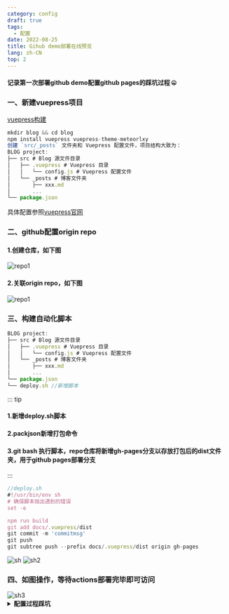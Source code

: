 ```yaml
---
category: config
draft: true
tags:
  - 配置 
date: 2022-08-25
title: Gihub demo部署在线预览 
lang: zh-CN
top: 2
---
```


#### 记录第一次部署github demo配置github pages的踩坑过程 :zipper_mouth_face:

### 一、新建vuepress项目
[vuepress构建](https://www.vuepress.cn/)
```` js
mkdir blog && cd blog
npm install vuepress vuepress-theme-meteorlxy
创建 `src/_posts` 文件夹和 Vuepress 配置文件，项目结构大致为：
BLOG project: 
├── src # Blog 源文件目录
│   ├── .vuepress # Vuepress 目录
│   │   └── config.js # Vuepress 配置文件
│   └── _posts # 博客文件夹
│       ├── xxx.md
│       ...
└── package.json
````
具体配置参照[vuepress官网](https://www.vuepress.cn/)
<br/>
### 二、github配置origin repo
#### 1.创建仓库，如下图
<img :src="$withBase('/assets/img/repo1.jpg')" alt="repo1">
<br/>

#### 2.关联origin repo，如下图
<img :src="$withBase('/assets/img/repo2.jpg')" alt="repo1">
<br/>

### 三、构建自动化脚本
```js
BLOG project:
├── src # Blog 源文件目录
│   ├── .vuepress # Vuepress 目录
│   │   └── config.js # Vuepress 配置文件
│   └── _posts # 博客文件夹
│       ├── xxx.md
│       ...
└── package.json
└── deploy.sh //新增脚本
```

::: tip
#### 1.新增deploy.sh脚本
#### 2.packjson新增打包命令
#### 3.git bash 执行脚本，repo仓库将新增gh-pages分支以存放打包后的dist文件夹，用于github pages部署分支
:::
```` js
//deploy.sh
#!/usr/bin/env sh
# 确保脚本抛出遇到的错误
set -e

npm run build
git add docs/.vuepress/dist
git commit -m 'commitmsg'
git push
git subtree push --prefix docs/.vuepress/dist origin gh-pages

````
<img :src="$withBase('/assets/img/sh.jpg')" alt="sh">

<img :src="$withBase('/assets/img/sh2.jpg')" alt="sh2">

### 四、如图操作，等待actions部署完毕即可访问

<img :src="$withBase('/assets/img/sh3.jpg')" alt="sh3">

<br/>
<!-- more -->
<details>
<summary><b>配置过程踩坑</b></summary>

### 打包后图片静态资源及样式无法访问问题:
<img :src="$withBase('/assets/img/sh4.jpg')" alt="sh4">

### 无法引入本地图片:
因为配置了config.base根路径,需使用img标签 $withBase引入，相对路径及configureWebpack配置别名引入均无效:sob:

</details>
